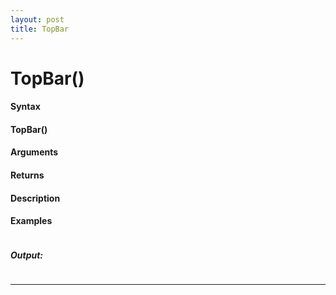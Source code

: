 ```yaml
---
layout: post
title: TopBar
---
```


# TopBar()


#### Syntax

#### TopBar()

#### Arguments

#### Returns

#### Description

#### Examples

```

```

##### Output:

```

```

---